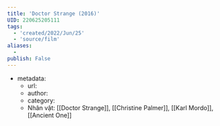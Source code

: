 ```yaml
---
title: 'Doctor Strange (2016)'
UID: 220625205111
tags:
  - 'created/2022/Jun/25'
  - 'source/film'
aliases:
  - 
publish: False
---
```

- metadata:
	- url:
	- author:
	- category:
	- Nhân vật: [[Doctor Strange]], [[Christine Palmer]], [[Karl Mordo]], [[Ancient One]] 

